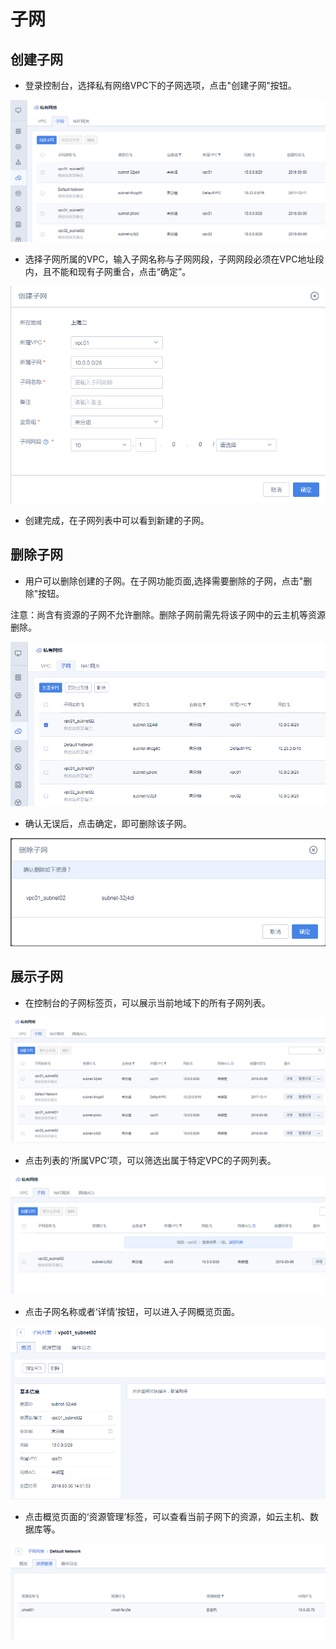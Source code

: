 # 子网



## 创建子网

-  登录控制台，选择私有网络VPC下的子网选项，点击"创建子网"按钮。

![image](/images/guide/create_subnet01.png)

-  选择子网所属的VPC，输入子网名称与子网网段，子网网段必须在VPC地址段内，且不能和现有子网重合，点击“确定”。

![image](/images/guide/create_subnet02.png)

-  创建完成，在子网列表中可以看到新建的子网。

## 删除子网

-  用户可以删除创建的子网。在子网功能页面,选择需要删除的子网，点击"删除"按钮。

注意：尚含有资源的子网不允许删除。删除子网前需先将该子网中的云主机等资源删除。

![image](/images/guide/delete_subnet01.png)

-  确认无误后，点击确定，即可删除该子网。

![image](/images/guide/delete_subnet02.png)

## 展示子网

-  在控制台的子网标签页，可以展示当前地域下的所有子网列表。

![image](/images/guide/list_subnet01.png)

-  点击列表的‘所属VPC’项，可以筛选出属于特定VPC的子网列表。

![image](/images/guide/list_subnet02.png)

-  点击子网名称或者‘详情’按钮，可以进入子网概览页面。

![image](/images/guide/list_subnet03.png)

-  点击概览页面的‘资源管理’标签，可以查看当前子网下的资源，如云主机、数据库等。

![image](/images/guide/list_subnet04.png)
